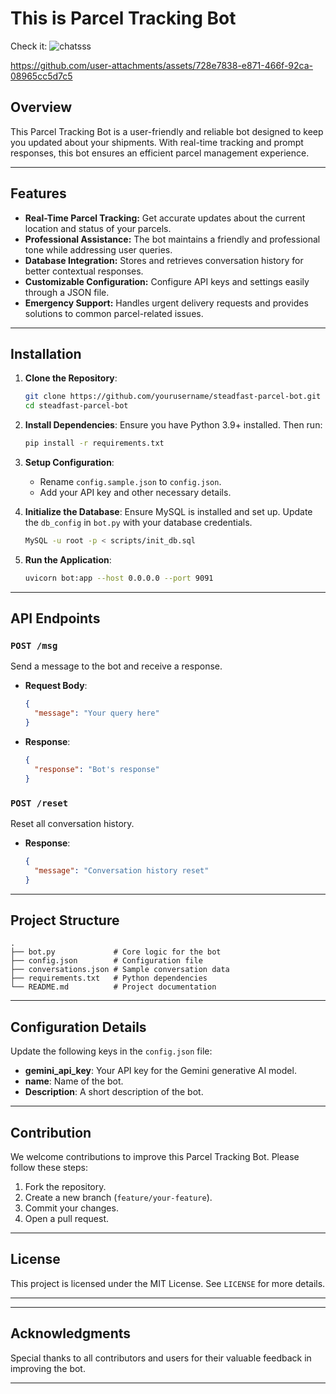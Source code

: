 # This is Parcel Tracking Bot

Check it: 
![chatsss](https://github.com/user-attachments/assets/cb6c0809-fc91-4a59-b0cf-898989248d07)

https://github.com/user-attachments/assets/728e7838-e871-466f-92ca-08965cc5d7c5


## Overview
This Parcel Tracking Bot is a user-friendly and reliable bot designed to keep you updated about your shipments. With real-time tracking and prompt responses, this bot ensures an efficient parcel management experience.

---

## Features
- **Real-Time Parcel Tracking:** Get accurate updates about the current location and status of your parcels.
- **Professional Assistance:** The bot maintains a friendly and professional tone while addressing user queries.
- **Database Integration:** Stores and retrieves conversation history for better contextual responses.
- **Customizable Configuration:** Configure API keys and settings easily through a JSON file.
- **Emergency Support:** Handles urgent delivery requests and provides solutions to common parcel-related issues.

---

## Installation

1. **Clone the Repository**:
   ```bash
   git clone https://github.com/yourusername/steadfast-parcel-bot.git
   cd steadfast-parcel-bot
   ```

2. **Install Dependencies**:
   Ensure you have Python 3.9+ installed. Then run:
   ```bash
   pip install -r requirements.txt
   ```

3. **Setup Configuration**:
   - Rename `config.sample.json` to `config.json`.
   - Add your API key and other necessary details.

4. **Initialize the Database**:
   Ensure MySQL is installed and set up. Update the `db_config` in `bot.py` with your database credentials.
   ```bash
   MySQL -u root -p < scripts/init_db.sql
   ```

5. **Run the Application**:
   ```bash
   uvicorn bot:app --host 0.0.0.0 --port 9091
   ```

---

## API Endpoints

### `POST /msg`
Send a message to the bot and receive a response.

- **Request Body**:
  ```json
  {
    "message": "Your query here"
  }
  ```

- **Response**:
  ```json
  {
    "response": "Bot's response"
  }
  ```

### `POST /reset`
Reset all conversation history.

- **Response**:
  ```json
  {
    "message": "Conversation history reset"
  }
  ```

---

## Project Structure

```plaintext
.
├── bot.py             # Core logic for the bot
├── config.json        # Configuration file
├── conversations.json # Sample conversation data
├── requirements.txt   # Python dependencies
└── README.md          # Project documentation
```

---

## Configuration Details

Update the following keys in the `config.json` file:

- **gemini_api_key**: Your API key for the Gemini generative AI model.
- **name**: Name of the bot.
- **Description**: A short description of the bot.

---

## Contribution

We welcome contributions to improve this Parcel Tracking Bot. Please follow these steps:

1. Fork the repository.
2. Create a new branch (`feature/your-feature`).
3. Commit your changes.
4. Open a pull request.

---

## License
This project is licensed under the MIT License. See `LICENSE` for more details.

---

---

## Acknowledgments

Special thanks to all contributors and users for their valuable feedback in improving the bot.

---

